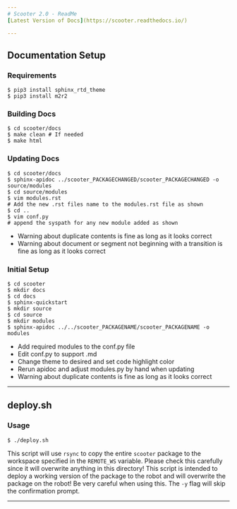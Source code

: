```yaml
---
# Scooter 2.0 - ReadMe
[Latest Version of Docs](https://scooter.readthedocs.io/)

--- 
```


## Documentation Setup

### Requirements
```shell
$ pip3 install sphinx_rtd_theme
$ pip3 install m2r2
```

### Building Docs
```shell
$ cd scooter/docs
$ make clean # If needed
$ make html
```

### Updating Docs
```shell
$ cd scooter/docs
$ sphinx-apidoc ../scooter_PACKAGECHANGED/scooter_PACKAGECHANGED -o source/modules
$ cd source/modules
$ vim modules.rst
# Add the new .rst files name to the modules.rst file as shown
$ cd ..
$ vim conf.py
# append the syspath for any new module added as shown
```

* Warning about duplicate contents is fine as long as it looks correct
* Warning about document or segment not beginning with a transition is fine as long as it looks correct

### Initial Setup
```shell
$ cd scooter
$ mkdir docs
$ cd docs
$ sphinx-quickstart
$ mkdir source
$ cd source
$ mkdir modules
$ sphinx-apidoc ../../scooter_PACKAGENAME/scooter_PACKAGENAME -o modules
```
* Add required modules to the conf.py file
* Edit conf.py to support .md
* Change theme to desired and set code highlight color
* Rerun apidoc and adjust modules.py by hand when updating
* Warning about duplicate contents is fine as long as it looks correct

---
## deploy.sh

### Usage
```shell
$ ./deploy.sh
```

This script will use `rsync` to copy the entire `scooter` package to the workspace specified in the `REMOTE_WS` variable. Please check this carefully since it will overwrite anything in this directory! This script is intended to deploy a working version of the package to the robot and will overwrite the package on the robot! Be very careful when using this. The `-y` flag will skip the confirmation prompt.

---
